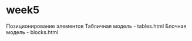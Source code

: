 # week5
Позиционирование элементов
  	Табличная модель - tables.html
  	Блочная модель - blocks.html
